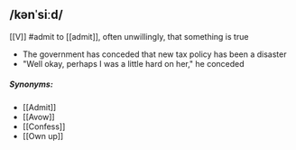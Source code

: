 ## /kənˈsiːd/  
[[V]]
#admit
to [[admit]], often unwillingly, that something is true

- The government has conceded that new tax policy has been a disaster  
- "Well okay, perhaps I was a little hard on her," he conceded

##### Synonyms:
- [[Admit]]
- [[Avow]]
- [[Confess]]
- [[Own up]]
